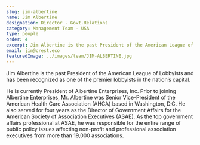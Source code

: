 ```yaml
---
slug: jim-albertine
name: Jim Albertine
designation: Director - Govt.Relations
category: Management Team - USA
type: people
order: 4
excerpt: Jim Albertine is the past President of the American League of Lobbyists and has been recognized as one of the premier lobbyists in the nation’s capital.
email: jim@crest.eco
featuredImage: ../images/team/JIM-ALBERTINE.jpg
---
```


<!-- ### About Jim Albertine -->

Jim Albertine is the past President of the American League of Lobbyists and has been recognized as one of the
premier lobbyists in the nation’s capital.

He is currently President of Albertine Enterprises, Inc. Prior to joining Albertine Enterprises, Mr. Albertine was
Senior Vice-President of the American Health Care Association (AHCA) based in Washington, D.C. He also served
for four years as the Director of Government Affairs for the American Society of Association Executives (ASAE).
As the top government affairs professional at ASAE, he was responsible for the entire range of public policy issues
affecting non-profit and professional association executives from more than 19,000 associations.
